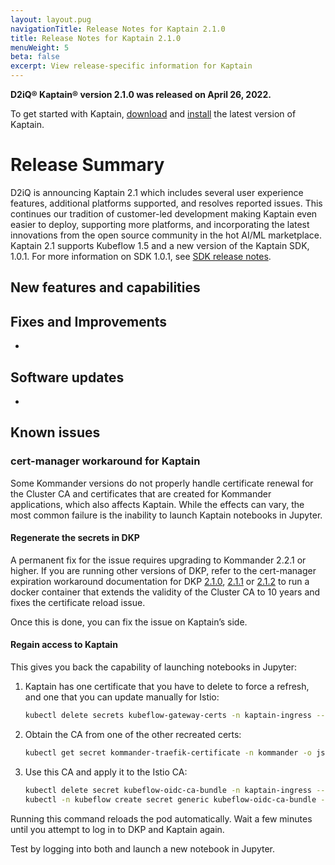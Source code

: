 ```yaml
---
layout: layout.pug
navigationTitle: Release Notes for Kaptain 2.1.0
title: Release Notes for Kaptain 2.1.0
menuWeight: 5
beta: false
excerpt: View release-specific information for Kaptain
---
```


**D2iQ&reg; Kaptain&reg; version 2.1.0 was released on April 26, 2022.**

To get started with Kaptain, [download](../../download) and [install](../../install) the latest version of Kaptain.

# Release Summary

D2iQ is announcing Kaptain 2.1 which includes several user experience features, additional platforms supported, and resolves reported issues. This continues our tradition of customer-led development making Kaptain even easier to deploy, supporting more platforms, and incorporating the latest innovations from the open source community in the hot AI/ML marketplace. Kaptain 2.1 supports Kubeflow 1.5 and a new version of the Kaptain SDK, 1.0.1. For more information on SDK 1.0.1, see [SDK release notes](../../sdk/1.0.x/release-notes).

## New features and capabilities

## Fixes and Improvements

* 

## Software updates

- 

## Known issues

### cert-manager workaround for Kaptain

Some Kommander versions do not properly handle certificate renewal for the Cluster CA and certificates that are created for Kommander applications, which also affects Kaptain. While the effects can vary, the most common failure is the inability to launch Kaptain notebooks in Jupyter.

#### Regenerate the secrets in DKP

A permanent fix for the issue requires upgrading to Kommander 2.2.1 or higher. If you are running other versions of DKP, refer to the cert-manager expiration workaround documentation for DKP [2.1.0](../../../../kommander/2.1/release-notes/2.1.0#cert-manager-expiration-workaround), [2.1.1](../../../../kommander/2.1/release-notes/2.1.1#cert-manager-expiration-workaround) or [2.1.2](../../../../kommander/2.1/release-notes/2.1.2#cert-manager-expiration-workaround) to run a docker container that extends the validity of the Cluster CA to 10 years and fixes the certificate reload issue.

Once this is done, you can fix the issue on Kaptain’s side.

#### Regain access to Kaptain

This gives you back the capability of launching notebooks in Jupyter:

1.  Kaptain has one certificate that you have to delete to force a refresh, and one that you can update manually for Istio:

    ```bash
    kubectl delete secrets kubeflow-gateway-certs -n kaptain-ingress --force
    ```

1.  Obtain the CA from one of the other recreated certs:

    ```bash
    kubectl get secret kommander-traefik-certificate -n kommander -o jsonpath='{.data.ca\.crt}' > ca.crt
    ```

1.  Use this CA and apply it to the Istio CA:

    ```bash
    kubectl delete secret kubeflow-oidc-ca-bundle -n kaptain-ingress --force
    kubectl -n kubeflow create secret generic kubeflow-oidc-ca-bundle --from-file=oidcCABundle\.crt=ca.crt
    ```

Running this command reloads the pod automatically. Wait a few minutes until you attempt to log in to DKP and Kaptain again. 

Test by logging into both and launch a new notebook in Jupyter.
